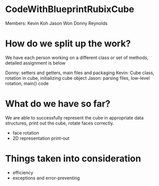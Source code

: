 CodeWithBlueprintRubixCube
==========================

Members:
Kevin Koh
Jason Won
Donny Reynolds


How do we split up the work?
============================

We have each person working on a different class or set of methods, detailed assignment is below

Donny: setters and getters, main files and packaging
Kevin: Cube class, rotation in cube, initializing cube object
Jason: parsing files, low-level rotation, main() code



What do we have so far?
=======================

We are able to successfully represent the cube in appropriate data structures, print out the cube, rotate faces correctly.
- face rotation 
- 2D representation print-out


Things taken into consideration
==============================
- efficiency
- exceptions and error-preventing
